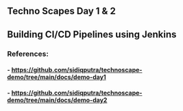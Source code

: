 ## Techno Scapes Day 1 & 2
## Building CI/CD Pipelines using Jenkins
### References: 
#### - https://github.com/sidiqputra/technoscape-demo/tree/main/docs/demo-day1
#### - https://github.com/sidiqputra/technoscape-demo/tree/main/docs/demo-day2
